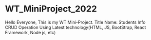 # WT_MiniProject_2022
Hello Everyone, This is my WT Mini-Project. Title Name: Students Info CRUD Operation Using Latest technology(HTML, JS, BootStrap, React Framework, Node js, etc)

